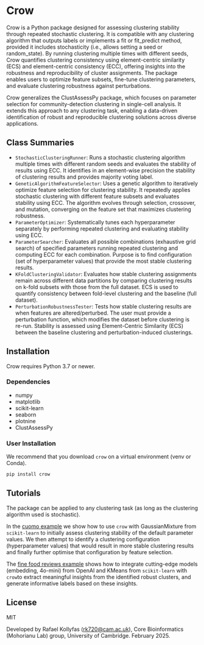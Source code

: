 # Crow

Crow is a Python package designed for assessing clustering stability through repeated stochastic clustering. It is compatible with any clustering algorithm that outputs labels or implements a fit or fit_predict method, provided it includes stochasticity (i.e., allows setting a seed or random_state). By running clustering multiple times with different seeds, Crow quantifies clustering consistency using element-centric similarity (ECS) and element-centric consistency (ECC), offering insights into the robustness and reproducibility of cluster assignments. The package enables users to optimize feature subsets, fine-tune clustering parameters, and evaluate clustering robustness against perturbations.

Crow generalizes the ClustAssessPy package, which focuses on parameter selection for community-detection clustering in single-cell analysis. It extends this approach to any clustering task, enabling a data-driven identification of robust and reproducible clustering solutions across diverse applications.

## Class Summaries
- `StochasticClusteringRunner`: Runs a stochastic clustering algorithm multiple times with different random seeds and evaluates the stability of results using ECC. It identifies in an element-wise precision the stability of clustering results and provides majority voting label.
- `GeneticAlgorithmFeatureSelector`: Uses a genetic algorithm to iteratively optimize feature selection for clustering stability. It repeatedly applies stochastic clustering with different feature subsets and evaluates stability using ECC. The algorithm evolves through selection, crossover, and mutation, converging on the feature set that maximizes clustering robustness.
- `ParameterOptimizer`: Systematically tunes each hyperparameter separately by performing repeated clustering and evaluating stability using ECC. 
- `ParameterSearcher`: Evaluates all possible combinations (exhaustive grid search) of specified parameters running repeated clustering and computing ECC for each combination. Purpose is to find configuration (set of hyperparameter values) that provide the most stable clustering results.
- `KFoldClusteringValidator`: Evaluates how stable clustering assignments remain across different data partitions by comparing clustering results on k-fold subsets with those  from the full dataset. ECS is used to quantify consistency between fold-level clustering and the baseline (full dataset).
- `PerturbationRobustnessTester`: Tests how stable clustering results are when features are altered/perturbed. The user must provide a perturbation function, which modifies the dataset before clustering is re-run. Stability is assessed using Element-Centric Similarity (ECS) between the baseline clustering and perturbation-induced clusterings.

## Installation

Crow requires Python 3.7 or newer.

### Dependencies

- numpy
- matplotlib
- scikit-learn
- seaborn
- plotnine
- ClustAssessPy


### User Installation

We recommend that you download `crow` on a virtual environment (venv or Conda).

```sh
pip install crow
```

## Tutorials

The package can be applied to any clustering task (as long as the clustering algorithm used is stochastic). 

In the [cuomo example](examples/cuomo_application.ipynb) we show how to use `crow` with GaussianMixture from `scikit-learn` to initially assess clustering stability of the default parameter values. We then attempt to identify a clustering configuration (hyperparameter values) that would result in more stable clustering results and finally further optimise that configuration by feature selection. 

The [fine food reviews example](examples/fine_food_reviews.ipynb) shows how to integrate cutting-edge models (embedding, 4o-mini) from OpenAI and KMeans from `scikit-learn` with `crow`to extract meaningful insights from the identified robust clusters, and generate informative labels based on these insights.

## License

MIT

Developed by Rafael Kollyfas (rk720@cam.ac.uk), Core Bioinformatics (Mohorianu Lab) group, University of Cambridge. February 2025.
